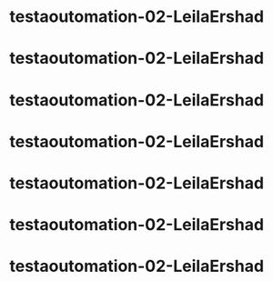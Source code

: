 # testaoutomation-02-LeilaErshad
# testaoutomation-02-LeilaErshad

# testaoutomation-02-LeilaErshad
# testaoutomation-02-LeilaErshad
# testaoutomation-02-LeilaErshad
# testaoutomation-02-LeilaErshad
# testaoutomation-02-LeilaErshad
